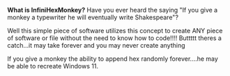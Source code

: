 <b>What is InfiniHexMonkey?</b>
Have you ever heard the saying "If you give a monkey a typewriter he will eventually write Shakespeare"?

Well this simple piece of software utilizes this concept to create ANY piece of software or file without the need to know how to code!!!!
Buttttt theres a catch...it may take forever and you may never create anything

If you give a monkey the ability to append hex randomly forever....he may be able to recreate Windows 11.

